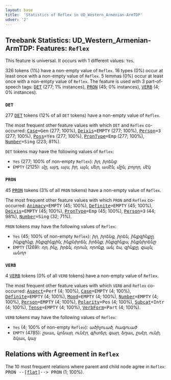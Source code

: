 ```yaml
---
layout: base
title:  'Statistics of Reflex in UD_Western_Armenian-ArmTDP'
udver: '2'
---
```


## Treebank Statistics: UD_Western_Armenian-ArmTDP: Features: `Reflex`

This feature is universal.
It occurs with 1 different values: `Yes`.

326 tokens (1%) have a non-empty value of `Reflex`.
16 types (0%) occur at least once with a non-empty value of `Reflex`.
5 lemmas (0%) occur at least once with a non-empty value of `Reflex`.
The feature is used with 3 part-of-speech tags: <tt><a href="hyw_armtdp-pos-DET.html">DET</a></tt> (277; 1% instances), <tt><a href="hyw_armtdp-pos-PRON.html">PRON</a></tt> (45; 0% instances), <tt><a href="hyw_armtdp-pos-VERB.html">VERB</a></tt> (4; 0% instances).

### `DET`

277 <tt><a href="hyw_armtdp-pos-DET.html">DET</a></tt> tokens (12% of all `DET` tokens) have a non-empty value of `Reflex`.

The most frequent other feature values with which `DET` and `Reflex` co-occurred: <tt><a href="hyw_armtdp-feat-Case.html">Case</a></tt><tt>=Gen</tt> (277; 100%), <tt><a href="hyw_armtdp-feat-Deixis.html">Deixis</a></tt><tt>=EMPTY</tt> (277; 100%), <tt><a href="hyw_armtdp-feat-Person.html">Person</a></tt><tt>=3</tt> (277; 100%), <tt><a href="hyw_armtdp-feat-Poss.html">Poss</a></tt><tt>=Yes</tt> (277; 100%), <tt><a href="hyw_armtdp-feat-PronType.html">PronType</a></tt><tt>=Emp</tt> (277; 100%), <tt><a href="hyw_armtdp-feat-Number.html">Number</a></tt><tt>=Sing</tt> (223; 81%).

`DET` tokens may have the following values of `Reflex`:

* `Yes` (277; 100% of non-empty `Reflex`): <em>իր, իրենց</em>
* `EMPTY` (2125): <em>մը, այդ, այս, իր, այն, մեր, ամէն, մըն, բոլոր, մէկ</em>

### `PRON`

45 <tt><a href="hyw_armtdp-pos-PRON.html">PRON</a></tt> tokens (3% of all `PRON` tokens) have a non-empty value of `Reflex`.

The most frequent other feature values with which `PRON` and `Reflex` co-occurred: <tt><a href="hyw_armtdp-feat-Animacy.html">Animacy</a></tt><tt>=EMPTY</tt> (45; 100%), <tt><a href="hyw_armtdp-feat-Definite.html">Definite</a></tt><tt>=EMPTY</tt> (45; 100%), <tt><a href="hyw_armtdp-feat-Deixis.html">Deixis</a></tt><tt>=EMPTY</tt> (45; 100%), <tt><a href="hyw_armtdp-feat-PronType.html">PronType</a></tt><tt>=Emp</tt> (45; 100%), <tt><a href="hyw_armtdp-feat-Person.html">Person</a></tt><tt>=3</tt> (44; 98%), <tt><a href="hyw_armtdp-feat-Number.html">Number</a></tt><tt>=Sing</tt> (32; 71%).

`PRON` tokens may have the following values of `Reflex`:

* `Yes` (45; 100% of non-empty `Reflex`): <em>իր, իրենց, իրեն, ինքզինքը, ինքզինք, ինքզինքին, ինքնիրեն, իրենք, ինքզինքս, ինքնիրենը</em>
* `EMPTY` (1269): <em>որ, ինչ, իրեն, որուն, որոնք, ան, ես, զինքը, զայն, անոր</em>

### `VERB`

4 <tt><a href="hyw_armtdp-pos-VERB.html">VERB</a></tt> tokens (0% of all `VERB` tokens) have a non-empty value of `Reflex`.

The most frequent other feature values with which `VERB` and `Reflex` co-occurred: <tt><a href="hyw_armtdp-feat-Aspect.html">Aspect</a></tt><tt>=Perf</tt> (4; 100%), <tt><a href="hyw_armtdp-feat-Case.html">Case</a></tt><tt>=EMPTY</tt> (4; 100%), <tt><a href="hyw_armtdp-feat-Definite.html">Definite</a></tt><tt>=EMPTY</tt> (4; 100%), <tt><a href="hyw_armtdp-feat-Mood.html">Mood</a></tt><tt>=EMPTY</tt> (4; 100%), <tt><a href="hyw_armtdp-feat-Number.html">Number</a></tt><tt>=EMPTY</tt> (4; 100%), <tt><a href="hyw_armtdp-feat-Person.html">Person</a></tt><tt>=EMPTY</tt> (4; 100%), <tt><a href="hyw_armtdp-feat-Polarity.html">Polarity</a></tt><tt>=Pos</tt> (4; 100%), <tt><a href="hyw_armtdp-feat-Subcat.html">Subcat</a></tt><tt>=Intr</tt> (4; 100%), <tt><a href="hyw_armtdp-feat-Tense.html">Tense</a></tt><tt>=EMPTY</tt> (4; 100%), <tt><a href="hyw_armtdp-feat-VerbForm.html">VerbForm</a></tt><tt>=Part</tt> (4; 100%).

`VERB` tokens may have the following values of `Reflex`:

* `Yes` (4; 100% of non-empty `Reflex`): <em>ածիլուած, հագուած</em>
* `EMPTY` (4785): <em>ըսաւ, կրնար, ունէր, գիտեր, գար, եղաւ, ըսէր, ունի, եկաւ, կայ</em>

## Relations with Agreement in `Reflex`

The 10 most frequent relations where parent and child node agree in `Reflex`:
<tt>PRON --[<tt><a href="hyw_armtdp-dep-flat.html">flat</a></tt>]--> PRON</tt> (1; 100%).

